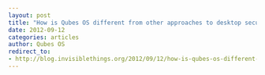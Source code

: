 ```yaml
---
layout: post
title: "How is Qubes OS different from other approaches to desktop security?"
date: 2012-09-12
categories: articles
author: Qubes OS
redirect_to:
- http://blog.invisiblethings.org/2012/09/12/how-is-qubes-os-different-from.html
---
```

